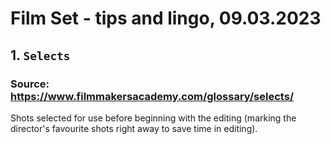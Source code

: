 # Film Set - tips and lingo, 09.03.2023

## 1. **`Selects`**

### Source: https://www.filmmakersacademy.com/glossary/selects/

Shots selected for use before beginning with the editing (marking the director's favourite shots right away to save time in editing).
